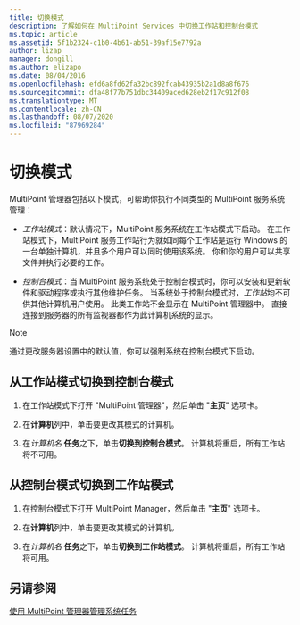```yaml
---
title: 切换模式
description: 了解如何在 MultiPoint Services 中切换工作站和控制台模式
ms.topic: article
ms.assetid: 5f1b2324-c1b0-4b61-ab51-39af15e7792a
author: lizap
manager: dongill
ms.author: elizapo
ms.date: 08/04/2016
ms.openlocfilehash: efd6a8fd62fa32bc892fcab43935b2a1d8a8f676
ms.sourcegitcommit: dfa48f77b751dbc34409aced628eb2f17c912f08
ms.translationtype: MT
ms.contentlocale: zh-CN
ms.lasthandoff: 08/07/2020
ms.locfileid: "87969284"
---
```

# <a name="switch-between-modes"></a>切换模式
MultiPoint 管理器包括以下模式，可帮助你执行不同类型的 MultiPoint 服务系统管理：

-   *工作站模式*：默认情况下，MultiPoint 服务系统在工作站模式下启动。 在工作站模式下，MultiPoint 服务工作站行为就如同每个工作站是运行 Windows 的一台单独计算机，并且多个用户可以同时使用该系统。 你和你的用户可以共享文件并执行必要的工作。

-   *控制台模式*：当 MultiPoint 服务系统处于控制台模式时，你可以安装和更新软件和驱动程序或执行其他维护任务。 当系统处于控制台模式时，*工作站*均不可供其他计算机用户使用。 此类工作站不会显示在 MultiPoint 管理器中。 直接连接到服务器的所有监视器都作为此计算机系统的显示。

> [!NOTE]
> 通过更改服务器设置中的默认值，你可以强制系统在控制台模式下启动。
> ## <a name="to-switch-from-station-mode-to-console-mode"></a>从工作站模式切换到控制台模式

1.  在工作站模式下打开 "MultiPoint 管理器"，然后单击 "**主页**" 选项卡。

2.  在**计算机**列中，单击要更改其模式的计算机。

3.  在*计算机名* **任务**之下，单击**切换到控制台模式**。 计算机将重启，所有工作站将不可用。

## <a name="to-switch-from-console-mode-to-station-mode"></a>从控制台模式切换到工作站模式

1.  在控制台模式下打开 MultiPoint Manager，然后单击 "**主页**" 选项卡。

2.  在**计算机**列中，单击要更改其模式的计算机。

3.  在*计算机名* **任务**之下，单击**切换到工作站模式**。 计算机将重启，所有工作站将可用。

## <a name="see-also"></a>另请参阅
[使用 MultiPoint 管理器管理系统任务](Manage-System-Tasks-Using-MultiPoint-Manager.md)
